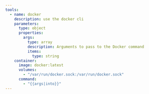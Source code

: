 ```yaml
---
tools:
  - name: docker
    description: use the docker cli
    parameters:
      type: object
      properties:
        args:
          type: array
          description: Arguments to pass to the Docker command
          items:
            type: string
    container:
      image: docker:latest
      volumes:
        - "/var/run/docker.sock:/var/run/docker.sock"
      command:
        - "{{args|into}}"
---
```

